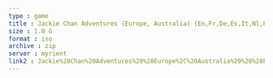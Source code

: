 ```yaml
---
type : game
title : Jackie Chan Adventures (Europe, Australia) (En,Fr,De,Es,It,Nl,Pt)
size : 1.0 G
format : iso
archive : zip
server : myrient
link2 : Jackie%20Chan%20Adventures%20%28Europe%2C%20Australia%29%20%28En%2CFr%2CDe%2CEs%2CIt%2CNl%2CPt%29
---
```

